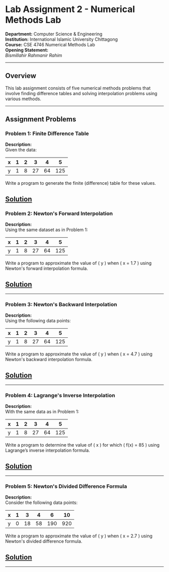 # Lab Assignment 2 - Numerical Methods Lab

**Department:** Computer Science & Engineering  
 **Institution:** International Islamic University Chittagong  
 **Course:** CSE 4746 Numerical Methods Lab  
 **Opening Statement:**  
 _Bismillahir Rahmanir Rahim_

---

## Overview

This lab assignment consists of five numerical methods problems that involve finding difference tables and solving interpolation problems using various methods.

---

## Assignment Problems

### Problem 1: Finite Difference Table

**Description:**  
 Given the data:

| x   | 1   | 2   | 3   | 4   | 5   |
| --- | --- | --- | --- | --- | --- |
| y   | 1   | 8   | 27  | 64  | 125 |

Write a program to generate the finite (difference) table for these values.

## [**Solution**](https://github.com/MM-Mamunn/Numerical-Method-Lab/blob/main/Lab%20Assignment%202/Lab%20Assignment%202.1.cpp)

### Problem 2: Newton's Forward Interpolation

**Description:**  
 Using the same dataset as in Problem 1:

| x   | 1   | 2   | 3   | 4   | 5   |
| --- | --- | --- | --- | --- | --- |
| y   | 1   | 8   | 27  | 64  | 125 |

Write a program to approximate the value of \( y \) when \( x = 1.7 \) using Newton's forward interpolation formula.

## [**Solution**](https://github.com/MM-Mamunn/Numerical-Method-Lab/blob/main/Lab%20Assignment%202/Lab%20Assignment%202.2.cpp)

---

### Problem 3: Newton's Backward Interpolation

**Description:**  
 Using the following data points:

| x   | 1   | 2   | 3   | 4   | 5   |
| --- | --- | --- | --- | --- | --- |
| y   | 1   | 8   | 27  | 64  | 125 |

Write a program to approximate the value of \( y \) when \( x = 4.7 \) using Newton's backward interpolation formula.

## [**Solution**](https://github.com/MM-Mamunn/Numerical-Method-Lab/blob/main/Lab%20Assignment%202/Lab%20Assignment%202.3.cpp)

---

### Problem 4: Lagrange's Inverse Interpolation

**Description:**  
 With the same data as in Problem 1:

| x   | 1   | 2   | 3   | 4   | 5   |
| --- | --- | --- | --- | --- | --- |
| y   | 1   | 8   | 27  | 64  | 125 |

Write a program to determine the value of \( x \) for which \( f(x) = 85 \) using Lagrange’s inverse interpolation formula.

## [**Solution**](https://github.com/MM-Mamunn/Numerical-Method-Lab/blob/main/Lab%20Assignment%202/Lab%20Assignment%202.4.cpp)

---

### Problem 5: Newton's Divided Difference Formula

**Description:**  
 Consider the following data points:

| x   | 1   | 3   | 4   | 6   | 10  |
| --- | --- | --- | --- | --- | --- |
| y   | 0   | 18  | 58  | 190 | 920 |

Write a program to approximate the value of \( y \) when \( x = 2.7 \) using Newton's divided difference formula.

## [**Solution**](https://github.com/MM-Mamunn/Numerical-Method-Lab/blob/main/Lab%20Assignment%202/Lab%20Assignment%202.5%20-%20better.cpp)

---
